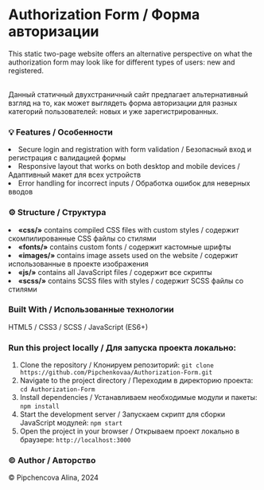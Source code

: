 <h1> Authorization Form / Форма авторизации </h1>
This static two-page website offers an alternative perspective on what the authorization form may look like for different types of users: new and registered.

<br>Данный статичный двухстраничный сайт предлагает альтернативный взгляд на то, как может выглядеть форма авторизации для разных категорий пользователей: новых и уже зарегистрированных.

<h3> <b> 💡 Features / Особенности </b> </h3>
<li>Secure login and registration with form validation / Безопасный вход и регистрация с валидацией формы</li>
<li>Responsive layout that works on both desktop and mobile devices / Адаптивный макет для всех устройств</li>
<li>Error handling for incorrect inputs / Обработка ошибок для неверных вводов</li>

<h3> <b> ⚙️ Structure / Структура </b> </h3>
<li><b>«css/»</b> contains compiled CSS files with custom styles / содержит скомпилированные CSS файлы со стилями</li>
<li><b>«fonts/»</b> contains custom fonts / содержит кастомные шрифты</li>
<li><b>«images/»</b> contains image assets used on the website / содержит использованные в проекте изображения </li>
<li><b>«js/»</b> contains all JavaScript files / содержит все скрипты</li>
<li><b>«scss/»</b> contains SCSS files with styles / содержит SCSS файлы со стилями</li>

<h3> <b> Built With / Использованные технологии </b> </h3>
HTML5 / CSS3 / SCSS / JavaScript (ES6+)

<h3> <b> Run this project locally / Для запуска проекта локально: </b> </h3>

1) Clone the repository / Клонируем репозиторий: `git clone https://github.com/Pipchenkovaa/Authorization-Form.git`<br>
2) Navigate to the project directory / Переходим в директорию проекта: `cd Authorization-Form`<br>
3) Install dependencies / Устанавливаем необходимые модули и пакеты: `npm install`<br>
4) Start the development server / Запускаем скрипт для сборки JavaScript модулей: `npm start`<br>
5) Open the project in your browser / Открываем проект локально в браузере: `http://localhost:3000`<br>

<h3> <b> ©️ Author / Авторство </b> </h3>
© Pipchencova Alina, 2024
